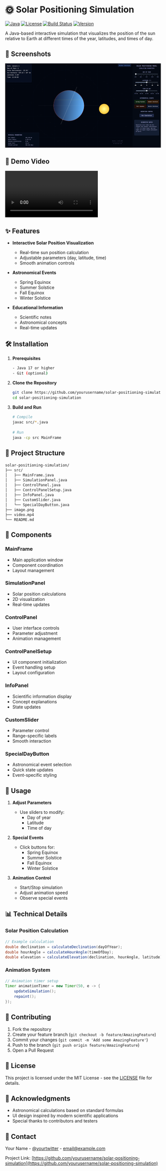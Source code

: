 # 🌞 Solar Positioning Simulation

[![Java](https://img.shields.io/badge/Java-17-blue.svg)](https://www.java.com)
[![License](https://img.shields.io/badge/License-MIT-green.svg)](LICENSE)
[![Build Status](https://img.shields.io/badge/Build-Passing-brightgreen.svg)]()
[![Version](https://img.shields.io/badge/Version-1.0.0-orange.svg)]()

A Java-based interactive simulation that visualizes the position of the sun relative to Earth at different times of the year, latitudes, and times of day.

## 📸 Screenshots

![Solar Positioning Simulation](image.png)

## 🎥 Demo Video

![Watch the demo](video.mp4)

## ✨ Features

- **Interactive Solar Position Visualization**
  - Real-time sun position calculation
  - Adjustable parameters (day, latitude, time)
  - Smooth animation controls

- **Astronomical Events**
  - Spring Equinox
  - Summer Solstice
  - Fall Equinox
  - Winter Solstice

- **Educational Information**
  - Scientific notes
  - Astronomical concepts
  - Real-time updates

## 🛠️ Installation

1. **Prerequisites**
   ```bash
   - Java 17 or higher
   - Git (optional)
   ```

2. **Clone the Repository**
   ```bash
   git clone https://github.com/yourusername/solar-positioning-simulation.git
   cd solar-positioning-simulation
   ```

3. **Build and Run**
   ```bash
   # Compile
   javac src/*.java
   
   # Run
   java -cp src MainFrame
   ```

## 📁 Project Structure

```
solar-positioning-simulation/
├── src/
│   ├── MainFrame.java
│   ├── SimulationPanel.java
│   ├── ControlPanel.java
│   ├── ControlPanelSetup.java
│   ├── InfoPanel.java
│   ├── CustomSlider.java
│   └── SpecialDayButton.java
├── image.png
├── video.mp4
└── README.md
```

## 🧩 Components

### MainFrame
- Main application window
- Component coordination
- Layout management

### SimulationPanel
- Solar position calculations
- 2D visualization
- Real-time updates

### ControlPanel
- User interface controls
- Parameter adjustment
- Animation management

### ControlPanelSetup
- UI component initialization
- Event handling setup
- Layout configuration

### InfoPanel
- Scientific information display
- Concept explanations
- State updates

### CustomSlider
- Parameter control
- Range-specific labels
- Smooth interaction

### SpecialDayButton
- Astronomical event selection
- Quick state updates
- Event-specific styling

## 🔧 Usage

1. **Adjust Parameters**
   - Use sliders to modify:
     - Day of year
     - Latitude
     - Time of day

2. **Special Events**
   - Click buttons for:
     - Spring Equinox
     - Summer Solstice
     - Fall Equinox
     - Winter Solstice

3. **Animation Control**
   - Start/Stop simulation
   - Adjust animation speed
   - Observe special events

## 📊 Technical Details

### Solar Position Calculation
```java
// Example calculation
double declination = calculateDeclination(dayOfYear);
double hourAngle = calculateHourAngle(timeOfDay);
double elevation = calculateElevation(declination, hourAngle, latitude);
```

### Animation System
```java
// Animation timer setup
Timer animationTimer = new Timer(50, e -> {
    updateSimulation();
    repaint();
});
```

## 🤝 Contributing

1. Fork the repository
2. Create your feature branch (`git checkout -b feature/AmazingFeature`)
3. Commit your changes (`git commit -m 'Add some AmazingFeature'`)
4. Push to the branch (`git push origin feature/AmazingFeature`)
5. Open a Pull Request

## 📝 License

This project is licensed under the MIT License - see the [LICENSE](LICENSE) file for details.

## 🙏 Acknowledgments

- Astronomical calculations based on standard formulas
- UI design inspired by modern scientific applications
- Special thanks to contributors and testers

## 📧 Contact

Your Name - [@yourtwitter](https://twitter.com/yourtwitter) - email@example.com

Project Link: [https://github.com/yourusername/solar-positioning-simulation](https://github.com/yourusername/solar-positioning-simulation) 
